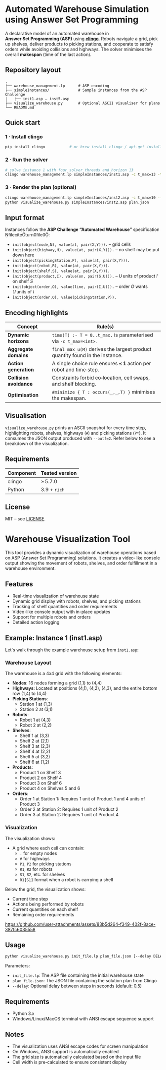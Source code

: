 # Automated Warehouse Simulation using Answer Set Programming

A declarative model of an automated warehouse in **Answer Set Programming (ASP)** using **[clingo](https://potassco.org/clingo/)**. Robots navigate a grid, pick up shelves, deliver products to picking stations, and cooperate to satisfy orders while avoiding collisions and highways. The solver minimises the overall **makespan** (time of the last action).

## Repository layout

```
.
├── warehouse_management.lp      # ASP encoding
├── simpleInstances/             # Sample instances from the ASP Challenge
│   ├── inst1.asp … inst5.asp
├── visualize_warehouse.py       # Optional ASCII visualiser for plans
└── README.md
```

## Quick start

### 1 · Install clingo

```bash
pip install clingo           # or brew install clingo / apt‑get install clingo
```

### 2 · Run the solver

```bash
# solve instance 1 with four solver threads and horizon 13
clingo warehouse_management.lp simpleInstances/inst1.asp -c t_max=13 -t 4
```

### 3 · Render the plan (optional)

```bash
clingo warehouse_management.lp simpleInstances/inst2.asp -c t_max=10 --outf=2 > plan.json
python visualize_warehouse.py simpleInstances/inst2.asp plan.json
```

## Input format

Instances follow the **ASP Challenge “Automated Warehouse”** specification fileciteturn0file0:

* `init(object(node,N), value(at, pair(X,Y))).` – grid cells
* `init(object(highway,H), value(at, pair(X,Y))).` – no shelf may be put down here
* `init(object(pickingStation,P), value(at, pair(X,Y))).`
* `init(object(robot,R), value(at, pair(X,Y))).`
* `init(object(shelf,S), value(at, pair(X,Y))).`
* `init(object(product,I), value(on, pair(S,U))).` – *U* units of product *I* on shelf *S*
* `init(object(order,O), value(line, pair(I,U))).` – order *O* wants *U* units of *I*
* `init(object(order,O), value(pickingStation,P)).`

## Encoding highlights

| Concept                 | Rule(s)                                                                      |
| ----------------------- | ---------------------------------------------------------------------------- |
| **Dynamic horizons**    | `time(T) :- T = 0..t_max.` is parameterised via `-c t_max=<int>`.            |
| **Aggregate domains**   | `final_max_u(M)` derives the largest product quantity found in the instance. |
| **Action generation**   | A single choice rule ensures **≤ 1** action per robot and time‑step.         |
| **Collision avoidance** | Constraints forbid co‑location, cell swaps, and shelf blocking.              |
| **Optimisation**        | `#minimize { T : occurs(_,_,T) }` minimises the makespan.                    |

## Visualisation

`visualize_warehouse.py` prints an ASCII snapshot for every time step, highlighting robots, shelves, highways (`#`) and picking stations (`P*`). It consumes the JSON output produced with `--outf=2`. Refer below to see a breakdown of the visualization.

## Requirements

| Component | Tested version |
| --------- | -------------- |
| clingo    | ≥ 5.7.0        |
| Python    | 3.9 + `rich`   |


## License

MIT – see [LICENSE](LICENSE).


# Warehouse Visualization Tool

This tool provides a dynamic visualization of warehouse operations based on ASP (Answer Set Programming) solutions. It creates a video-like console output showing the movement of robots, shelves, and order fulfillment in a warehouse environment.

## Features

- Real-time visualization of warehouse state
- Dynamic grid display with robots, shelves, and picking stations
- Tracking of shelf quantities and order requirements
- Video-like console output with in-place updates
- Support for multiple robots and orders
- Detailed action logging

## Example: Instance 1 (inst1.asp)

Let's walk through the example warehouse setup from `inst1.asp`:

### Warehouse Layout
The warehouse is a 4x4 grid with the following elements:

- **Nodes**: 16 nodes forming a grid (1,1) to (4,4)
- **Highways**: Located at positions (4,1), (4,2), (4,3), and the entire bottom row (1,4) to (4,4)
- **Picking Stations**: 
  - Station 1 at (1,3)
  - Station 2 at (3,1)
- **Robots**:
  - Robot 1 at (4,3)
  - Robot 2 at (2,2)
- **Shelves**:
  - Shelf 1 at (3,3)
  - Shelf 2 at (2,1)
  - Shelf 3 at (2,3)
  - Shelf 4 at (2,2)
  - Shelf 5 at (3,2)
  - Shelf 6 at (1,2)
- **Products**:
  - Product 1 on Shelf 3
  - Product 2 on Shelf 4
  - Product 3 on Shelf 6
  - Product 4 on Shelves 5 and 6
- **Orders**:
  - Order 1 at Station 1: Requires 1 unit of Product 1 and 4 units of Product 3
  - Order 2 at Station 2: Requires 1 unit of Product 2
  - Order 3 at Station 2: Requires 1 unit of Product 4

### Visualization

The visualization shows:
- A grid where each cell can contain:
  - `.` for empty nodes
  - `#` for highways
  - `P1`, `P2` for picking stations
  - `R1`, `R2` for robots
  - `S1`, `S2`, etc. for shelves
  - `R1[S1]` format when a robot is carrying a shelf

Below the grid, the visualization shows:
- Current time step
- Actions being performed by robots
- Current quantities on each shelf
- Remaining order requirements

https://github.com/user-attachments/assets/83b5d264-f349-402f-8ace-387fc6035558


## Usage

```bash
python visualize_warehouse.py init_file.lp plan_file.json [--delay DELAY]
```

Parameters:
- `init_file.lp`: The ASP file containing the initial warehouse state
- `plan_file.json`: The JSON file containing the solution plan from Clingo
- `--delay`: Optional delay between steps in seconds (default: 0.5)

## Requirements

- Python 3.x
- Windows/Linux/MacOS terminal with ANSI escape sequence support

## Notes

- The visualization uses ANSI escape codes for screen manipulation
- On Windows, ANSI support is automatically enabled
- The grid size is automatically calculated based on the input file
- Cell width is pre-calculated to ensure consistent display 
